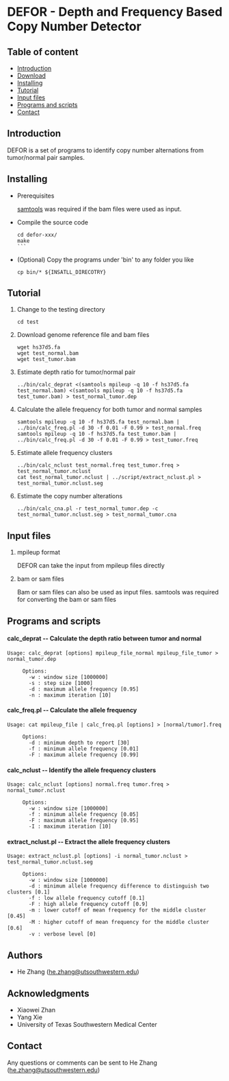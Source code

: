 # DEFOR - Depth and Frequency Based Copy Number Detector


## Table of content
* [Introduction](#introduction)
* [Download](#download)
* [Installing](#installing)
* [Tutorial](#tutorial)
* [Input files](#input-files)
* [Programs and scripts](#programs-and-scripts)
* [Contact](#contact)

## Introduction

DEFOR is a set of programs to identify copy number alternations from tumor/normal pair samples.


## Installing

* Prerequisites

    [samtools](http://www.htslib.org/) was required if the bam files were used as input.

* Compile the source code

    ````
    cd defor-xxx/
    make
    ```

* (Optional) Copy the programs under 'bin' to any folder you like

    ```
    cp bin/* ${INSATLL_DIRECOTRY}
    ```

## Tutorial

1. Change to the testing directory

    ````
    cd test
    ````

2. Download genome reference file and bam files

    ````
    wget hs37d5.fa
    wget test_normal.bam
    wget test_tumor.bam
    ````
    
3. Estimate depth ratio for tumor/normal pair

    ````
    ../bin/calc_deprat <(samtools mpileup -q 10 -f hs37d5.fa test_normal.bam) <(samtools mpileup -q 10 -f hs37d5.fa test_tumor.bam) > test_normal_tumor.dep
    ````


4. Calculate the allele frequency for both tumor and normal samples

    ````
    samtools mpileup -q 10 -f hs37d5.fa test_normal.bam | ../bin/calc_freq.pl -d 30 -f 0.01 -F 0.99 > test_normal.freq
    samtools mpileup -q 10 -f hs37d5.fa test_tumor.bam | ../bin/calc_freq.pl -d 30 -f 0.01 -F 0.99 > test_tumor.freq
    ````

5. Estimate allele frequency clusters

    ````
    ../bin/calc_nclust test_normal.freq test_tumor.freq > test_normal_tumor.nclust
    cat test_normal_tumor.nclust | ../script/extract_nclust.pl > test_normal_tumor.nclust.seg
    ````
    
6. Estimate the copy number alterations

    ````
    ../bin/calc_cna.pl -r test_normal_tumor.dep -c test_normal_tumor.nclust.seg > test_normal_tumor.cna
    ````

## Input files

1. mpileup format

    DEFOR can take the input from mpileup files directly

2. bam or sam files

    Bam or sam files can also be used as input files. samtools was required for converting the bam or sam files

## Programs and scripts

#### calc_deprat  --  Calculate the depth ratio between tumor and normal

    Usage: calc_deprat [options] mpileup_file_normal mpileup_file_tumor > normal_tumor.dep

         Options:
           -w : window size [1000000]
           -s : step size [1000]
           -d : maximum allele frequency [0.95]
           -n : maximum iteration [10]

#### calc_freq.pl  --  Calculate the allele frequency

    Usage: cat mpileup_file | calc_freq.pl [options] > [normal/tumor].freq

         Options:
           -d : minimum depth to report [30]
           -f : minimum allele frequency [0.01]
           -F : maximum allele frequency [0.99]

#### calc_nclust  --  Identify the allele frequency clusters

    Usage: calc_nclust [options] normal.freq tumor.freq > normal_tumor.nclust

         Options:
           -w : window size [1000000]
           -f : minimum allele frequency [0.05]
           -F : maximum allele frequency [0.95]
           -I : maximum iteration [10]

#### extract_nclust.pl  -- Extract the allele frequency clusters

    Usage: extract_nclust.pl [options] -i normal_tumor.nclust > test_normal_tumor.nclust.seg
    
         Options:
           -w : window size [1000000]
           -d : minimum allele frequency difference to distinguish two clusters [0.1]
           -f : low allele frequency cutoff [0.1]
           -F : high allele frequency cutoff [0.9]
           -m : lower cutoff of mean frequency for the middle cluster [0.45]
           -M : higher cutoff of mean frequency for the middle cluster [0.6]
           -v : verbose level [0]

## Authors

* He Zhang (he.zhang@utsouthwestern.edu)

## Acknowledgments

* Xiaowei Zhan
* Yang Xie
* University of Texas Southwestern Medical Center

## Contact

Any questions or comments can be sent to He Zhang (he.zhang@utsouthwestern.edu) 

